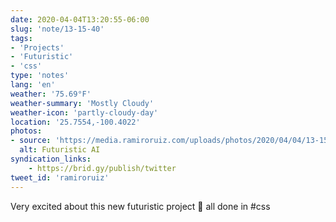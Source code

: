 ```yaml
---
date: 2020-04-04T13:20:55-06:00
slug: 'note/13-15-40'
tags:
- 'Projects'
- 'Futuristic'
- 'css'
type: 'notes'
lang: 'en'
weather: '75.69°F'
weather-summary: 'Mostly Cloudy'
weather-icon: 'partly-cloudy-day'
location: '25.7554,-100.4022'
photos:
- source: 'https://media.ramiroruiz.com/uploads/photos/2020/04/04/13-15-40/futuristic-ai.mov'
  alt: Futuristic AI
syndication_links:
    - https://brid.gy/publish/twitter
tweet_id: 'ramiroruiz'
---
```

Very excited about this new futuristic project 🤩 all done in #css 

  